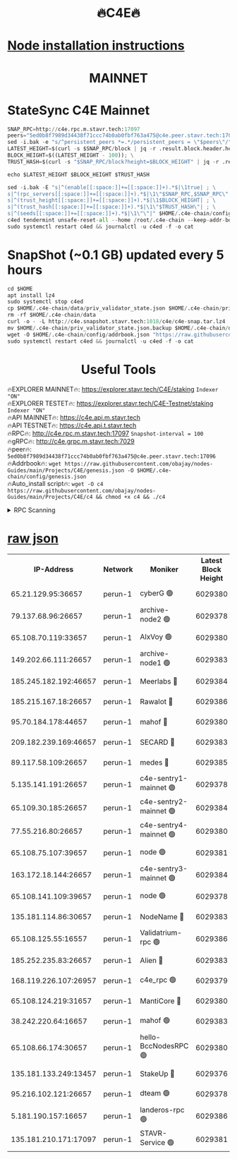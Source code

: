 <h1 align="center"> 🔥C4E🔥</h1>

[Node installation instructions](https://github.com/obajay/nodes-Guides/tree/main/Projects/C4E)
=

<h1 align="center"> MAINNET</h1>

# StateSync C4E Mainnet
```python
SNAP_RPC=http://c4e.rpc.m.stavr.tech:17097
peers="5ed0b8f7989d34438f71ccc74b0ab0fbf763a475@c4e.peer.stavr.tech:17096"
sed -i.bak -e "s/^persistent_peers *=.*/persistent_peers = \"$peers\"/" $HOME/.c4e-chain/config/config.toml
LATEST_HEIGHT=$(curl -s $SNAP_RPC/block | jq -r .result.block.header.height); \
BLOCK_HEIGHT=$((LATEST_HEIGHT - 100)); \
TRUST_HASH=$(curl -s "$SNAP_RPC/block?height=$BLOCK_HEIGHT" | jq -r .result.block_id.hash)

echo $LATEST_HEIGHT $BLOCK_HEIGHT $TRUST_HASH

sed -i.bak -E "s|^(enable[[:space:]]+=[[:space:]]+).*$|\1true| ; \
s|^(rpc_servers[[:space:]]+=[[:space:]]+).*$|\1\"$SNAP_RPC,$SNAP_RPC\"| ; \
s|^(trust_height[[:space:]]+=[[:space:]]+).*$|\1$BLOCK_HEIGHT| ; \
s|^(trust_hash[[:space:]]+=[[:space:]]+).*$|\1\"$TRUST_HASH\"| ; \
s|^(seeds[[:space:]]+=[[:space:]]+).*$|\1\"\"|" $HOME/.c4e-chain/config/config.toml
c4ed tendermint unsafe-reset-all --home /root/.c4e-chain --keep-addr-book
sudo systemctl restart c4ed && journalctl -u c4ed -f -o cat
```
# SnapShot (~0.1 GB) updated every 5 hours
```python
cd $HOME
apt install lz4
sudo systemctl stop c4ed
cp $HOME/.c4e-chain/data/priv_validator_state.json $HOME/.c4e-chain/priv_validator_state.json.backup
rm -rf $HOME/.c4e-chain/data
curl -o - -L http://c4e.snapshot.stavr.tech:1018/c4e/c4e-snap.tar.lz4 | lz4 -c -d - | tar -x -C $HOME/.c4e-chain --strip-components 2
mv $HOME/.c4e-chain/priv_validator_state.json.backup $HOME/.c4e-chain/data/priv_validator_state.json
wget -O $HOME/.c4e-chain/config/addrbook.json "https://raw.githubusercontent.com/obajay/nodes-Guides/main/Projects/C4E/addrbook.json"
sudo systemctl restart c4ed && journalctl -u c4ed -f -o cat
```
 <h1 align="center"> Useful Tools</h1>

🔥EXPLORER MAINNET🔥:  https://explorer.stavr.tech/C4E/staking            `Indexer "ON"` \
🔥EXPLORER TESTET🔥:   https://explorer.stavr.tech/C4E-Testnet/staking     `Indexer "ON"` \
🔥API MAINNET🔥:       https://c4e.api.m.stavr.tech \
🔥API TESTNET🔥:       https://c4e.api.t.stavr.tech \
🔥RPC🔥:               http://c4e.rpc.m.stavr.tech:17097                  `Snapshot-interval = 100` \
🔥gRPC🔥:              http://c4e.grpc.m.stavr.tech:7029 \
🔥peer🔥:              `5ed0b8f7989d34438f71ccc74b0ab0fbf763a475@c4e.peer.stavr.tech:17096` \
🔥Addrbook🔥:    ```wget https://raw.githubusercontent.com/obajay/nodes-Guides/main/Projects/C4E/genesis.json -O $HOME/.c4e-chain/config/genesis.json``` \
🔥Auto_install script🔥: ```wget -O c4 https://raw.githubusercontent.com/obajay/nodes-Guides/main/Projects/C4E/c4 && chmod +x c4 && ./c4```





<details>
<summary>RPC Scanning</summary>

<h2 align="center"> We scan nodes in real time every 4 hours. And we provide the final result of RPC endpoints.
We cannot influence the operation of these nodes in any way. </h2>


```python
If Voting Power is higher than 0 --> then the Node is a validator of the network and may be subject to attack and be a potential threat to the chain.
```
```python
We marked such validators with a red symbol
```

</details>

[raw json](https://rpc-check.c4e.stavr.tech/c4e/rpc-c4e-result.json)
=



<table><tr><th>IP-Address</th><th>Network</th><th>Moniker</th><th>Latest Block Height</th><th>Earliest Block Height</th><th>Catching Up</th><th>Voting Power</th><th>Scan Time</th></tr><tr><td>65.21.129.95:36657</td><td>perun-1</td><td>cyberG 🟢</td><td>6029380</td><td>0</td><td>False</td><td>0</td><td>2023-11-26T19:14:20.504103116UTC</td></tr><tr><td>79.137.68.96:26657</td><td>perun-1</td><td>archive-node2 🟢</td><td>6029378</td><td>1</td><td>False</td><td>0</td><td>2023-11-26T19:14:05.865915829UTC</td></tr><tr><td>65.108.70.119:33657</td><td>perun-1</td><td>AlxVoy 🟢</td><td>6029380</td><td>1</td><td>False</td><td>0</td><td>2023-11-26T19:14:20.172872928UTC</td></tr><tr><td>149.202.66.111:26657</td><td>perun-1</td><td>archive-node1 🟢</td><td>6029383</td><td>1</td><td>False</td><td>0</td><td>2023-11-26T19:14:36.835457722UTC</td></tr><tr><td>185.245.182.192:46657</td><td>perun-1</td><td>Meerlabs 🔴</td><td>6029384</td><td>1051501</td><td>False</td><td>493550</td><td>2023-11-26T19:14:42.266799925UTC</td></tr><tr><td>185.215.167.18:26657</td><td>perun-1</td><td>Rawalot 🔴</td><td>6029386</td><td>1090501</td><td>False</td><td>579034</td><td>2023-11-26T19:14:54.544355509UTC</td></tr><tr><td>95.70.184.178:44657</td><td>perun-1</td><td>mahof 🔴</td><td>6029380</td><td>2342001</td><td>False</td><td>1357006</td><td>2023-11-26T19:14:19.498837791UTC</td></tr><tr><td>209.182.239.169:46657</td><td>perun-1</td><td>SECARD 🔴</td><td>6029383</td><td>2616101</td><td>False</td><td>675729</td><td>2023-11-26T19:14:34.187736626UTC</td></tr><tr><td>89.117.58.109:26657</td><td>perun-1</td><td>medes 🔴</td><td>6029385</td><td>2826001</td><td>False</td><td>471345</td><td>2023-11-26T19:14:49.413210449UTC</td></tr><tr><td>5.135.141.191:26657</td><td>perun-1</td><td>c4e-sentry1-mainnet 🟢</td><td>6029378</td><td>4267001</td><td>False</td><td>0</td><td>2023-11-26T19:14:05.139327110UTC</td></tr><tr><td>65.109.30.185:26657</td><td>perun-1</td><td>c4e-sentry2-mainnet 🟢</td><td>6029384</td><td>5186001</td><td>False</td><td>0</td><td>2023-11-26T19:14:41.945393073UTC</td></tr><tr><td>77.55.216.80:26657</td><td>perun-1</td><td>c4e-sentry4-mainnet 🟢</td><td>6029380</td><td>5187001</td><td>False</td><td>0</td><td>2023-11-26T19:14:19.842828956UTC</td></tr><tr><td>65.108.75.107:39657</td><td>perun-1</td><td>node 🟢</td><td>6029381</td><td>5198801</td><td>False</td><td>0</td><td>2023-11-26T19:14:23.262175697UTC</td></tr><tr><td>163.172.18.144:26657</td><td>perun-1</td><td>c4e-sentry3-mainnet 🟢</td><td>6029384</td><td>5286001</td><td>False</td><td>0</td><td>2023-11-26T19:14:42.960144096UTC</td></tr><tr><td>65.108.141.109:39657</td><td>perun-1</td><td>node 🟢</td><td>6029378</td><td>5303301</td><td>False</td><td>0</td><td>2023-11-26T19:14:08.262679513UTC</td></tr><tr><td>135.181.114.86:30657</td><td>perun-1</td><td>NodeName 🔴</td><td>6029383</td><td>5508301</td><td>False</td><td>333717</td><td>2023-11-26T19:14:37.160016654UTC</td></tr><tr><td>65.108.125.55:16557</td><td>perun-1</td><td>Validatrium-rpc 🟢</td><td>6029386</td><td>5551301</td><td>False</td><td>0</td><td>2023-11-26T19:14:51.811150335UTC</td></tr><tr><td>185.252.235.83:26657</td><td>perun-1</td><td>Alien 🔴</td><td>6029383</td><td>5736001</td><td>False</td><td>380508</td><td>2023-11-26T19:14:37.471845334UTC</td></tr><tr><td>168.119.226.107:26957</td><td>perun-1</td><td>c4e_rpc 🟢</td><td>6029379</td><td>5929379</td><td>False</td><td>0</td><td>2023-11-26T19:14:12.634819692UTC</td></tr><tr><td>65.108.124.219:31657</td><td>perun-1</td><td>MantiCore 🔴</td><td>6029380</td><td>5929380</td><td>False</td><td>837391</td><td>2023-11-26T19:14:19.075235264UTC</td></tr><tr><td>38.242.220.64:16657</td><td>perun-1</td><td>mahof 🟢</td><td>6029383</td><td>5980001</td><td>False</td><td>0</td><td>2023-11-26T19:14:34.497325182UTC</td></tr><tr><td>65.108.66.174:30657</td><td>perun-1</td><td>hello-BccNodesRPC 🟢</td><td>6029380</td><td>5985401</td><td>False</td><td>0</td><td>2023-11-26T19:14:20.857694656UTC</td></tr><tr><td>135.181.133.249:13457</td><td>perun-1</td><td>StakeUp 🔴</td><td>6029376</td><td>6015001</td><td>False</td><td>1357006</td><td>2023-11-26T19:13:56.660116484UTC</td></tr><tr><td>95.216.102.121:26657</td><td>perun-1</td><td>dteam 🟢</td><td>6029378</td><td>6016001</td><td>False</td><td>0</td><td>2023-11-26T19:14:05.524570352UTC</td></tr><tr><td>5.181.190.157:16657</td><td>perun-1</td><td>landeros-rpc 🟢</td><td>6029386</td><td>6019501</td><td>False</td><td>0</td><td>2023-11-26T19:14:54.224836645UTC</td></tr><tr><td>135.181.210.171:17097</td><td>perun-1</td><td>STAVR-Service 🟢</td><td>6029381</td><td>6027001</td><td>False</td><td>0</td><td>2023-11-26T19:14:25.671479495UTC</td></tr></table>
